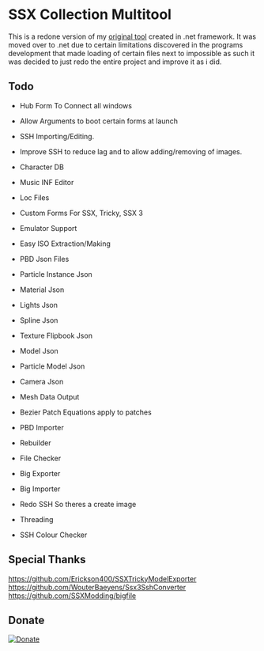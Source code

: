 # SSX Collection Multitool
 
This is a redone version of my [original tool](https://github.com/GlitcherOG/SSX-PS2-Collection-Modder) created in .net framework. It was moved over to .net due to certain limitations discovered in the programs development that made loading of certain files next to impossible as such it was decided to just redo the entire project and improve it as i did.

## Todo
- Hub Form To Connect all windows
- Allow Arguments to boot certain forms at launch
- SSH Importing/Editing.
- Improve SSH to reduce lag and to allow adding/removing of images.
- Character DB
- Music INF Editor
- Loc Files
- Custom Forms For SSX, Tricky, SSX 3
- Emulator Support
- Easy ISO Extraction/Making

- PBD Json Files
 - Particle Instance Json
 - Material Json
 - Lights Json
 - Spline Json
 - Texture Flipbook Json
 - Model Json
 - Particle Model Json
 - Camera Json
 - Mesh Data Output
 
- Bezier Patch Equations apply to patches

- PBD Importer
- Rebuilder
- File Checker
- Big Exporter
- Big Importer
- Redo SSH So theres a create image
- Threading
- SSH Colour Checker


 ## Special Thanks
https://github.com/Erickson400/SSXTrickyModelExporter <br>
https://github.com/WouterBaeyens/Ssx3SshConverter <br>
https://github.com/SSXModding/bigfile <br>

## Donate
[![Donate](https://www.paypalobjects.com/en_AU/i/btn/btn_donateCC_LG.gif)](https://www.paypal.com/donate/?business=VT6TG8KKZM98E&no_recurring=0&currency_code=AUD)